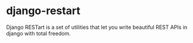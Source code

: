 django-restart
==============

Django RESTart is a set of utilities that let you write beautiful REST APIs in django with total freedom.
